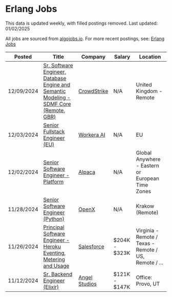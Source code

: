 # Erlang Jobs

This data is updated weekly, with filled postings removed. Last updated: 01/02/2025

All jobs are sourced from [algojobs.io](https://algojobs.io/). For more recent postings, see: [Erlang Jobs](https://algojobs.io/jobs/erlang)

| Posted | Title | Company | Salary | Location |
| --- | --- | --- | --- | --- |
| 12/09/2024 | [Sr. Software Engineer, Database Engine and Semantic Modeling - SDMF Core (Remote, GBR)](https://algojobs.io/jobs/2538052) | [CrowdStrike](https://algojobs.io/company/crowdstrike/) | N/A | United Kingdom - Remote |
| 12/03/2024 | [Senior Fullstack Engineer (EU)](https://algojobs.io/jobs/2477231) | [Workera AI](https://algojobs.io/company/workera/) | N/A | EU |
| 12/02/2024 | [Senior Software Engineer - Platform](https://algojobs.io/jobs/2461979) | [Alpaca ](https://algojobs.io/company/alpaca/) | N/A | Global Anywhere - Eastern or European Time Zones |
| 11/28/2024 | [Senior Software Engineer (Python)](https://algojobs.io/jobs/2295801) | [OpenX](https://algojobs.io/company/openx/) | N/A | Krakow (Remote) |
| 11/26/2024 | [Principal Software Engineer - Heroku Eventing, Metering and Usage](https://algojobs.io/jobs/2293080) | [Salesforce](https://algojobs.io/company/salesforce/) | $204K - $323K | Virginia - Remote / Texas - Remote / US, Remote / ... |
| 11/12/2024 | [Sr. Backend Engineer (Elixir)](https://algojobs.io/jobs/2182778) | [Angel Studios](https://algojobs.io/company/angel/) | $121K - $147K | Office: Provo, UT |